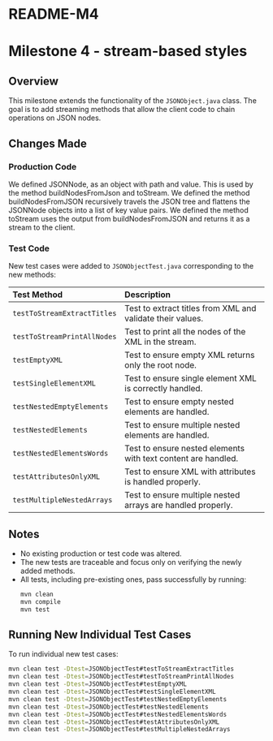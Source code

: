 # README-M4
# Milestone 4 - stream-based styles

## Overview
This milestone extends the functionality of the `JSONObject.java` class.
The goal is to add streaming methods that allow the client code to chain operations on JSON nodes.

## Changes Made

### Production Code
We defined JSONNode, as an object with path and value. This is used by the method buildNodesFromJson and toStream.
We defined the method buildNodesFromJSON recursively travels the JSON tree and flattens the JSONNode objects into a list of key value pairs.
We defined the method toStream uses the output from buildNodesFromJSON and returns it as a stream to the client.

### Test Code
New test cases were added to `JSONObjectTest.java` corresponding to the new methods:

| Test Method                         | Description                                                   |
|:------------------------------------|:--------------------------------------------------------------|
| `testToStreamExtractTitles`         | Test to extract titles from XML and validate their values.    |
| `testToStreamPrintAllNodes`         | Test to print all the nodes of the XML in the stream.         |
| `testEmptyXML`                      | Test to ensure empty XML returns only the root node.          |
| `testSingleElementXML`              | Test to ensure single element XML is correctly handled.       |
| `testNestedEmptyElements`           | Test to ensure empty nested elements are handled.             |
| `testNestedElements`                | Test to ensure multiple nested elements are handled.          |
| `testNestedElementsWords`           | Test to ensure nested elements with text content are handled. |
| `testAttributesOnlyXML`             | Test to ensure XML with attributes is handled properly.       |
| `testMultipleNestedArrays`          | Test to ensure multiple nested arrays are handled properly.   |


## Notes
- No existing production or test code was altered.
- The new tests are traceable and focus only on verifying the newly added methods.
- All tests, including pre-existing ones, pass successfully by running:
  ```bash
  mvn clean
  mvn compile
  mvn test
  ```

## Running New Individual Test Cases
To run individual new test cases:

```bash
mvn clean test -Dtest=JSONObjectTest#testToStreamExtractTitles
mvn clean test -Dtest=JSONObjectTest#testToStreamPrintAllNodes
mvn clean test -Dtest=JSONObjectTest#testEmptyXML
mvn clean test -Dtest=JSONObjectTest#testSingleElementXML
mvn clean test -Dtest=JSONObjectTest#testNestedEmptyElements
mvn clean test -Dtest=JSONObjectTest#testNestedElements
mvn clean test -Dtest=JSONObjectTest#testNestedElementsWords
mvn clean test -Dtest=JSONObjectTest#testAttributesOnlyXML
mvn clean test -Dtest=JSONObjectTest#testMultipleNestedArrays
```